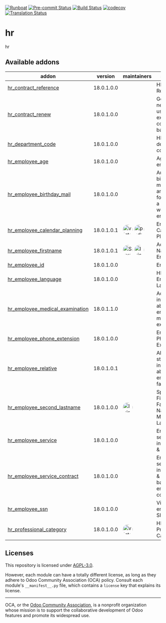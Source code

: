 
[![Runboat](https://img.shields.io/badge/runboat-Try%20me-875A7B.png)](https://runboat.odoo-community.org/builds?repo=OCA/hr&target_branch=18.0)
[![Pre-commit Status](https://github.com/OCA/hr/actions/workflows/pre-commit.yml/badge.svg?branch=18.0)](https://github.com/OCA/hr/actions/workflows/pre-commit.yml?query=branch%3A18.0)
[![Build Status](https://github.com/OCA/hr/actions/workflows/test.yml/badge.svg?branch=18.0)](https://github.com/OCA/hr/actions/workflows/test.yml?query=branch%3A18.0)
[![codecov](https://codecov.io/gh/OCA/hr/branch/18.0/graph/badge.svg)](https://codecov.io/gh/OCA/hr)
[![Translation Status](https://translation.odoo-community.org/widgets/hr-18-0/-/svg-badge.svg)](https://translation.odoo-community.org/engage/hr-18-0/?utm_source=widget)

<!-- /!\ do not modify above this line -->

# hr

hr

<!-- /!\ do not modify below this line -->

<!-- prettier-ignore-start -->

[//]: # (addons)

Available addons
----------------
addon | version | maintainers | summary
--- | --- | --- | ---
[hr_contract_reference](hr_contract_reference/) | 18.0.1.0.0 |  | HR Contract Reference
[hr_contract_renew](hr_contract_renew/) | 18.0.1.0.0 |  | Generate a new contract using an existing contract as a base
[hr_department_code](hr_department_code/) | 18.0.1.0.0 |  | HR department code
[hr_employee_age](hr_employee_age/) | 18.0.1.0.0 |  | Age field for employee
[hr_employee_birthday_mail](hr_employee_birthday_mail/) | 18.0.1.0.0 |  | Automating birthday mail messages and fostering for a positive work environment.
[hr_employee_calendar_planning](hr_employee_calendar_planning/) | 18.0.1.0.1 | <a href='https://github.com/victoralmau'><img src='https://github.com/victoralmau.png' width='32' height='32' style='border-radius:50%;' alt='victoralmau'/></a> <a href='https://github.com/pedrobaeza'><img src='https://github.com/pedrobaeza.png' width='32' height='32' style='border-radius:50%;' alt='pedrobaeza'/></a> | Employee Calendar Planning
[hr_employee_firstname](hr_employee_firstname/) | 18.0.1.0.1 | <a href='https://github.com/Savoir-faire Linux'><img src='https://github.com/Savoir-faire Linux.png' width='32' height='32' style='border-radius:50%;' alt='Savoir-faire Linux'/></a> <a href='https://github.com/luisg123v'><img src='https://github.com/luisg123v.png' width='32' height='32' style='border-radius:50%;' alt='luisg123v'/></a> | Adds First Name to Employee
[hr_employee_id](hr_employee_id/) | 18.0.1.0.0 |  | Employee ID
[hr_employee_language](hr_employee_language/) | 18.0.1.0.0 |  | HR Employee Language
[hr_employee_medical_examination](hr_employee_medical_examination/) | 18.0.1.1.0 |  | Adds information about employee's medical examinations
[hr_employee_phone_extension](hr_employee_phone_extension/) | 18.0.1.0.0 |  | Employee Phone Extension
[hr_employee_relative](hr_employee_relative/) | 18.0.1.0.1 |  | Allows storing information about employee's family
[hr_employee_second_lastname](hr_employee_second_lastname/) | 18.0.1.0.0 | <a href='https://github.com/luisg123v'><img src='https://github.com/luisg123v.png' width='32' height='32' style='border-radius:50%;' alt='luisg123v'/></a> | Split Name in First Name, Father's Last Name and Mother's Last Name
[hr_employee_service](hr_employee_service/) | 18.0.1.0.0 |  | Employee service information & duration
[hr_employee_service_contract](hr_employee_service_contract/) | 18.0.1.0.0 |  | Employee service information & duration based on employee's contracts
[hr_employee_ssn](hr_employee_ssn/) | 18.0.1.0.0 |  | View/edit employee's SIN field
[hr_professional_category](hr_professional_category/) | 18.0.1.0.0 | <a href='https://github.com/victoralmau'><img src='https://github.com/victoralmau.png' width='32' height='32' style='border-radius:50%;' alt='victoralmau'/></a> | HR Professional Category

[//]: # (end addons)

<!-- prettier-ignore-end -->

## Licenses

This repository is licensed under [AGPL-3.0](LICENSE).

However, each module can have a totally different license, as long as they adhere to Odoo Community Association (OCA)
policy. Consult each module's `__manifest__.py` file, which contains a `license` key
that explains its license.

----
OCA, or the [Odoo Community Association](http://odoo-community.org/), is a nonprofit
organization whose mission is to support the collaborative development of Odoo features
and promote its widespread use.
